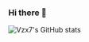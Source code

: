 ### Hi there 👋

![Vzx7's GitHub stats](https://github-readme-stats.vercel.app/api?username=vzx7&show=reviews,contribs,discussions_started,discussions_answered,prs_merged,prs_merged_percentage)
<!--
**vzx7/vzx7** is a ✨ _special_ ✨ repository because its `README.md` (this file) appears on your GitHub profile.

Here are some ideas to get you started:

- 🔭 I’m currently working on ...
- 🌱 I’m currently learning ...
- 👯 I’m looking to collaborate on ...
- 🤔 I’m looking for help with ...
- 💬 Ask me about ...
- 📫 How to reach me: ...
- 😄 Pronouns: ...
- ⚡ Fun fact: ...
-->
